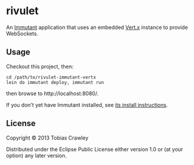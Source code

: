 # rivulet

An [Immutant](http://immutant.org/) application that uses an embedded
[Vert.x](http://vert.x/) instance to provide WebSockets.

## Usage

Checkout this project, then:

    cd /path/to/rivulet-immutant-vertx
    lein do immutant deploy, immutant run

then browse to http://localhost:8080/.

If you don't yet have Immutant installed, see
[its install instructions](http://immutant.org/install/).

## License

Copyright © 2013 Tobias Crawley

Distributed under the Eclipse Public License either version 1.0 or (at
your option) any later version.

